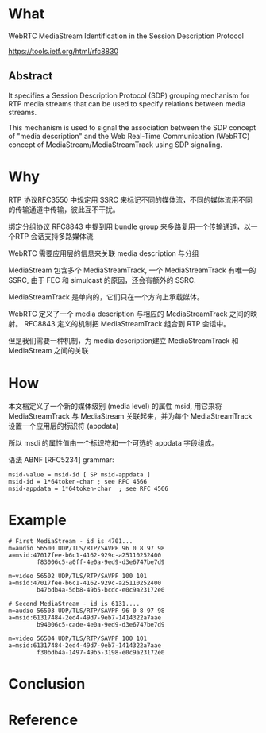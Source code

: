 # What

WebRTC MediaStream Identification in the Session Description Protocol

https://tools.ietf.org/html/rfc8830



## Abstract

It specifies a Session Description Protocol (SDP) grouping
mechanism for RTP media streams that can be used to specify relations
between media streams.

This mechanism is used to signal the association between the SDP
concept of "media description" and the Web Real-Time Communication
(WebRTC) concept of MediaStream/MediaStreamTrack using SDP signaling.

# Why

RTP 协议RFC3550 中规定用 SSRC 来标记不同的媒体流，不同的媒体流用不同的传输通道中传输，彼此互不干扰。

绑定分组协议 RFC8843 中提到用 bundle group 来多路复用一个传输通道，以一个RTP 会话支持多路媒体流

WebRTC 需要应用层的信息来关联 media description 与分组


MediaStream 包含多个 MediaStreamTrack, 一个 MediaStreamTrack 有唯一的 SSRC, 由于 FEC 和 simulcast 的原因，还会有额外的 SSRC.

MediaStreamTrack 是单向的，它们只在一个方向上承载媒体。

WebRTC 定义了一个 media description 与相应的 MediaStreamTrack 之间的映射。 RFC8843 定义的机制把 MediaStreamTrack 组合到 RTP 会话中。

但是我们需要一种机制，为 media description建立 MediaStreamTrack 和 MediaStream 之间的关联

# How

本文档定义了一个新的媒体级别 (media level) 的属性 msid, 用它来将 MediaStreamTrack 与 MediaStream 关联起来，并为每个 MediaStreamTrack 设置一个应用层的标识符 (appdata)

所以 msdi 的属性值由一个标识符和一个可选的 appdata 字段组成。

语法 ABNF [RFC5234] grammar:

```
msid-value = msid-id [ SP msid-appdata ]
msid-id = 1*64token-char ; see RFC 4566
msid-appdata = 1*64token-char  ; see RFC 4566
```      

# Example

```
# First MediaStream - id is 4701...
m=audio 56500 UDP/TLS/RTP/SAVPF 96 0 8 97 98
a=msid:47017fee-b6c1-4162-929c-a25110252400
        f83006c5-a0ff-4e0a-9ed9-d3e6747be7d9

m=video 56502 UDP/TLS/RTP/SAVPF 100 101
a=msid:47017fee-b6c1-4162-929c-a25110252400
        b47bdb4a-5db8-49b5-bcdc-e0c9a23172e0

# Second MediaStream - id is 6131....
m=audio 56503 UDP/TLS/RTP/SAVPF 96 0 8 97 98
a=msid:61317484-2ed4-49d7-9eb7-1414322a7aae
        b94006c5-cade-4e0a-9ed9-d3e6747be7d9

m=video 56504 UDP/TLS/RTP/SAVPF 100 101
a=msid:61317484-2ed4-49d7-9eb7-1414322a7aae
        f30bdb4a-1497-49b5-3198-e0c9a23172e0
```

# Conclusion


# Reference